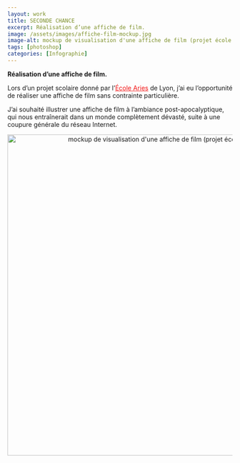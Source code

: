 ```yaml
---
layout: work
title: SECONDE CHANCE
excerpt: Réalisation d’une affiche de film.
image: /assets/images/affiche-film-mockup.jpg
image-alt: mockup de visualisation d'une affiche de film (projet école Aries Lyon)
tags: [photoshop] 
categories: [Infographie]
---
```


<p style="text-align:left"><strong>R&eacute;alisation d&rsquo;une affiche de film.</strong></p>

<p>Lors d&rsquo;un projet scolaire donn&eacute; par l&rsquo;<a href="http://www.ecolearies.fr/" style="margin: 0px; padding: 0px; text-decoration-line: underline; color: rgb(242, 20, 20);">&Eacute;cole Aries</a>&nbsp;de Lyon, j&rsquo;ai eu l&rsquo;opportunit&eacute; de r&eacute;aliser une affiche de film sans contrainte particuli&egrave;re.</p>

<p>J&rsquo;ai souhait&eacute; illustrer une affiche de film &agrave; l&rsquo;ambiance post-apocalyptique, qui nous entra&icirc;nerait dans un monde compl&egrave;tement d&eacute;vast&eacute;, suite &agrave; une coupure g&eacute;n&eacute;rale du r&eacute;seau Internet.</p>

<p style="text-align:center"><img alt="mockup de visualisation d'une affiche de film (projet école Aries Lyon)" height="720" src="{{ 'assets/images/affiche-film-mockup.jpg' | relative_url }}" /></p>

<p>&nbsp;</p>